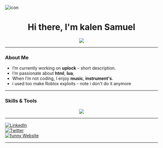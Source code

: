 ![icon](https://github.com/user-attachments/assets/c4b25443-b306-4fb9-b3e0-4cefe39a6b61)

<div align="center">
  <h1>Hi there, I'm kalen Samuel </h1>
  <p>
    <img src="https://readme-typing-svg.herokuapp.com/?font=Inter&size=48&center=true&vCenter=true&width=500&height=70&color=4493F8&duration=4000&lines=Hi+There!+I%27m+selensky+.;+Welcome+to+my+GitHub+Profile!" />
  </p>
</div>

---

###  About Me

- I’m currently working on **uplock** – short description.  
- I’m passionate about **html**, **lua**, 
- When I’m not coding, I enjoy **music**, **instrument's**.  
- i used too make Roblox exploits - note i don't do it anymore 
---

###  Skills & Tools

<p align="center">
  <img src="https://skillicons.dev/icons?i=python,js,react,nodejs,html,css,git,linux,aws,postgres" />
</p>

---

[![LinkedIn](https://img.shields.io/badge/LinkedIn-0077B5?style=for-the-badge&logo=linkedin&logoColor=white)](https://linkedin.com/in/samuel-undefined)  
[![Twitter](https://img.shields.io/badge/Twitter-1DA1F2?style=for-the-badge&logo=twitter&logoColor=white)](https://twitter.com/selenskyski)  
[![funny Website](https://img.shields.io/badge/Website-333333?style=for-the-badge&logo=aboutme&logoColor=white)](https://selenskyski.github.io/selenskyski/)  

---



